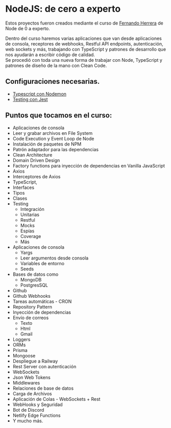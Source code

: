 
# NodeJS: de cero a experto

Estos proyectos fueron creados mediante el curso de [Fernando Herrera](https://fernando-herrera.com/) de Node de 0 a experto.


Dentro del curso haremos varias aplicaciones que van desde aplicaciones de consola, receptores de webhooks, Restful API endpoints, autenticación, web sockets y más, trabajando con TypeScript y patrones de desarrollo que nos ayudarán a escribir código de calidad.<br>
Se procedió con toda una nueva forma de trabajar con Node, TypeScript y patrones de diseño de la mano con Clean Code.


## Configuraciones necesarias.

 - [Typescript con Nodemon](https://gist.github.com/MatiasNZamora/662ca715f9712af90b2de8ec239f118d)
 - [Testing con Jest](https://gist.github.com/MatiasNZamora/a4893d4873c43a1fb2c1d9ebd4cbd540)




## Puntos que tocamos en el curso:

- Aplicaciones de consola
- Leer y grabar archivos en File System
- Code Execution y Event Loop de Node
- Instalación de paquetes de NPM
- Patrón adaptador para las dependencias
- Clean Architecture
- Domain Driven Design
- Factory functions para inyección de dependencias en Vanilla JavaScript
- Axios
- Interceptores de Axios
- TypeScript,
- Interfaces
- Tipos
- Clases
- Testing 
    - Integración
    - Unitarias
    - Restful
    - Mocks
    - Espías
    - Coverage
    - Más
- Aplicaciones de consola
    - Yargs
    - Leer argumentos desde consola
    - Variables de entorno
    - Seeds
- Bases de datos como
    - MongoDB
    - PostgresSQL
- Github
- Github Webhooks
- Tareas automáticas - CRON
- Repository Pattern
- Inyección de dependencias
- Envío de correos
    - Texto
    - Html
    - Gmail
- Loggers
- ORMs
- Prisma
- Mongoose
- Despliegue a Railway
- Rest Server con autenticación
- WebSockets
- Json Web Tokens
- Middlewares
- Relaciones de base de datos
- Carga de Archivos
- Aplicación de Colas - WebSockets + Rest
- WebHooks y Seguridad
- Bot de Discord
- Netlify Edge Functions
- Y mucho más.
